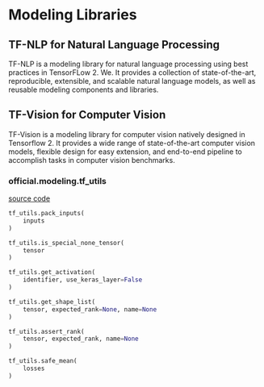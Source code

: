 # Modeling Libraries

## TF-NLP for Natural Language Processing

TF-NLP is a modeling library for natural language processing using best practices in TensorFLow 2. We. It provides a collection of state-of-the-art, reproducible, extensible, and scalable natural language models, as well as reusable modeling components and libraries.

## TF-Vision for Computer Vision

TF-Vision is a modeling library for computer vision natively designed in Tensorflow 2. It provides a wide range of state-of-the-art computer vision models, flexible design for easy extension, and end-to-end pipeline to accomplish tasks in computer vision benchmarks.


### official.modeling.tf_utils

[source code](https://github.com/tensorflow/models/blob/master/official/modeling/tf_utils.py)

```python
tf_utils.pack_inputs(
    inputs
)

tf_utils.is_special_none_tensor(
    tensor
)

tf_utils.get_activation(
    identifier, use_keras_layer=False
)

tf_utils.get_shape_list(
    tensor, expected_rank=None, name=None
)

tf_utils.assert_rank(
    tensor, expected_rank, name=None
)

tf_utils.safe_mean(
    losses
)
```